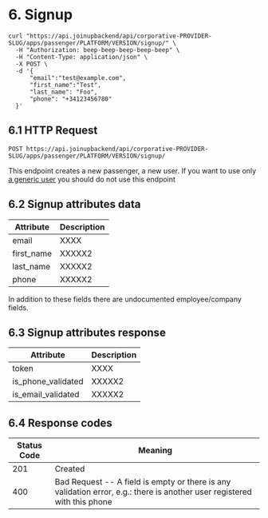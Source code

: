 # 6. Signup

```shell
curl "https://api.joinupbackend/api/corporative-PROVIDER-SLUG/apps/passenger/PLATFORM/VERSION/signup/" \
  -H "Authorization: beep-beep-beep-beep-beep" \
  -H "Content-Type: application/json" \
  -X POST \
  -d '{
      "email":"test@example.com", 
      "first_name":"Test",
      "last_name": "Foo",
      "phone": "+34123456780"
  }'

```

## 6.1 HTTP Request

`POST https://api.joinupbackend/api/corporative-PROVIDER-SLUG/apps/passenger/PLATFORM/VERSION/signup/`

This endpoint creates a new passenger, a new user. If you want to use only <a href="#2-1-server-to-server">a generic user</a> you should do not use this endpoint


## 6.2 Signup attributes data

Attribute | Description
--------- | -----------
email | XXXX
first_name | XXXXX2
last_name | XXXXX2
phone | XXXXX2

<aside class="notice">
In addition to these fields there are undocumented employee/company fields.
</aside>


## 6.3 Signup attributes response

Attribute | Description
--------- | -----------
token | XXXX
is_phone_validated | XXXXX2
is_email_validated | XXXXX2



## 6.4 Response codes

Status Code | Meaning
---------- | -------
201 | Created
400 | Bad Request -- A field is empty or there is any validation error, e.g.: there is another user registered with this phone

